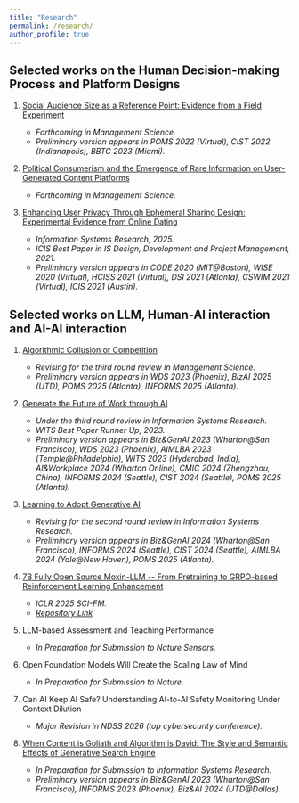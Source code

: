 ```yaml
---
title: "Research"
permalink: /research/
author_profile: true
---
```


## Selected works on the Human Decision-making Process and Platform Designs

1. [Social Audience Size as a Reference Point: Evidence from a Field Experiment](https://pubsonline.informs.org/doi/abs/10.1287/mnsc.2022.03144)
    - *Forthcoming in Management Science.*
    - *Preliminary version appears in POMS 2022 (Virtual), CIST 2022 (Indianapolis), BBTC 2023 (Miami).*

2. [Political Consumerism and the Emergence of Rare Information on User-Generated Content Platforms](https://papers.ssrn.com/sol3/papers.cfm?abstract_id=5237716)
    - *Forthcoming in Management Science.*

3. [Enhancing User Privacy Through Ephemeral Sharing Design: Experimental Evidence from Online Dating](https://pubsonline.informs.org/doi/10.1287/isre.2021.0379)
    - *Information Systems Research, 2025.*
    - *ICIS Best Paper in IS Design, Development and Project Management, 2021.*
    - *Preliminary version appears in CODE 2020 (MIT@Boston), WISE 2020 (Virtual), HCISS 2021 (Virtual), DSI 2021 (Atlanta), CSWIM 2021 (Virtual), ICIS 2021 (Austin).*

## Selected works on LLM, Human-AI interaction and AI-AI interaction

1. [Algorithmic Collusion or Competition](https://papers.ssrn.com/sol3/papers.cfm?abstract_id=4579458)
    - *Revising for the third round review in Management Science.*
    - *Preliminary version appears in WDS 2023 (Phoenix), BizAI 2025 (UTD), POMS 2025 (Atlanta), INFORMS 2025 (Atlanta).*

2. [Generate the Future of Work through AI](https://papers.ssrn.com/sol3/papers.cfm?abstract_id=4529739)
    - *Under the third round review in Information Systems Research.*
    - *WITS Best Paper Runner Up, 2023.*    
    - *Preliminary version appears in Biz&GenAI 2023 (Wharton@San Francisco), WDS 2023 (Phoenix), AIMLBA 2023 (Temple@Philadelphia), WITS 2023 (Hyderabad, India), AI&Workplace 2024 (Wharton Online), CMIC 2024 (Zhengzhou, China), INFORMS 2024 (Seattle), CIST 2024 (Seattle), POMS 2025 (Atlanta).*

3. [Learning to Adopt Generative AI](https://papers.ssrn.com/sol3/papers.cfm?abstract_id=4990170)
    - *Revising for the second round review in Information Systems Research.*
    - *Preliminary version appears in Biz&GenAI 2024 (Wharton@San Francisco), INFORMS 2024 (Seattle), CIST 2024 (Seattle), AIMLBA 2024 (Yale@New Haven), POMS 2025 (Atlanta).*

4. [7B Fully Open Source Moxin-LLM -- From Pretraining to GRPO-based Reinforcement Learning Enhancement](https://arxiv.org/abs/2412.06845)
    - *ICLR 2025 SCI-FM.*
    - [*Repository Link*](https://github.com/moxin-org/Moxin-LLM)

5. LLM-based Assessment and Teaching Performance
    - *In Preparation for Submission to Nature Sensors.*

6. Open Foundation Models Will Create the Scaling Law of Mind
    - *In Preparation for Submission to Nature.*
 
7. Can AI Keep AI Safe? Understanding AI-to-AI Safety Monitoring Under Context Dilution
    - *Major Revision in NDSS 2026 (top cybersecurity conference).*

8. [When Content is Goliath and Algorithm is David: The Style and Semantic Effects of Generative Search Engine](https://papers.ssrn.com/sol3/papers.cfm?abstract_id=4729503)
   - *In Preparation for Submission to Information Systems Research.*
   - *Preliminary version appears in Biz\&GenAI 2023 (Wharton@San Francisco), INFORMS 2023 (Phoenix), Biz\&AI 2024 (UTD@Dallas).*

